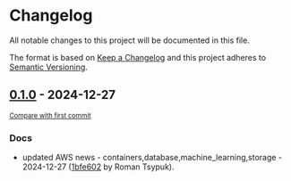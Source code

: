 # Changelog

All notable changes to this project will be documented in this file.

The format is based on [Keep a Changelog](http://keepachangelog.com/en/1.0.0/)
and this project adheres to [Semantic Versioning](http://semver.org/spec/v2.0.0.html).

<!-- insertion marker -->
## [0.1.0](https://github.com/tsypuk/aws-news/releases/tag/ver-2024-12-270.1.0) - 2024-12-27

<small>[Compare with first commit](https://github.com/tsypuk/aws-news/compare/42288daff39d83d1285f2cd5ad79db05dc29cac9...ver-2024-12-27)</small>

### Docs

- updated AWS news - containers,database,machine_learning,storage - 2024-12-27 ([1bfe602](https://github.com/tsypuk/aws-news/commit/1bfe602ce61b81b8259ce11e5699ae8ba4c2ced4) by Roman Tsypuk).


